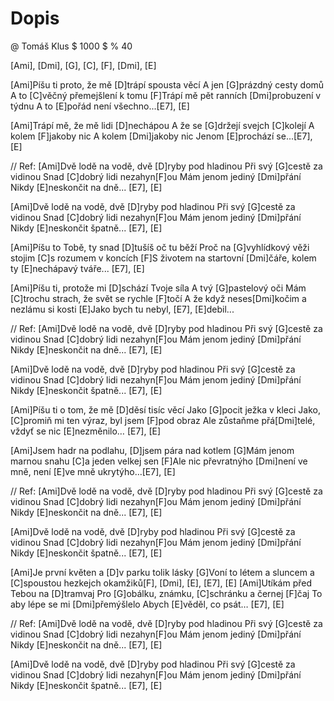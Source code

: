 # Dopis
@ Tomáš Klus
$ 1000 $
% 40

[Ami], [Dmi], [G], [C], [F], [Dmi], [E]

[Ami]Píšu ti proto, že mě [D]trápí spousta věcí
A jen [G]prázdný cesty domů
A to [C]věčný přemejšlení k tomu
[F]Trápí mě pět ranních [Dmi]probuzení v týdnu
A to [E]pořád není všechno...[E7], [E]

[Ami]Trápí mě, že mě lidi [D]nechápou
A že se [G]držejí svejch [C]kolejí
A kolem [F]jakoby nic
A kolem [Dmi]jakoby nic
Jenom [E]prochází se...[E7], [E]

// Ref:
[Ami]Dvě lodě na vodě, dvě [D]ryby pod hladinou
Při svý [G]cestě za vidinou
Snad [C]dobrý lidi nezahyn[F]ou
Mám jenom jediný [Dmi]přání
Nikdy [E]neskončit na dně... [E7], [E]

[Ami]Dvě lodě na vodě, dvě [D]ryby pod hladinou
Při svý [G]cestě za vidinou
Snad [C]dobrý lidi nezahyn[F]ou
Mám jenom jediný [Dmi]přání
Nikdy [E]neskončit špatně... [E7], [E]

[Ami]Píšu to Tobě, ty snad [D]tušíš oč tu běží
Proč na [G]vyhlídkový věži stojim [C]s rozumem v koncích
[F]S životem na startovní [Dmi]čáře, kolem ty [E]nechápavý tváře... [E7], [E]

[Ami]Píšu ti, protože mi [D]schází Tvoje síla
A tvý [G]pastelový oči
Mám [C]trochu strach, že svět se rychle [F]točí
A že když neses[Dmi]kočim a nezlámu si kosti
[E]Jako bych tu nebyl, [E7], [E]debil...

// Ref:
[Ami]Dvě lodě na vodě, dvě [D]ryby pod hladinou
Při svý [G]cestě za vidinou
Snad [C]dobrý lidi nezahyn[F]ou
Mám jenom jediný [Dmi]přání
Nikdy [E]neskončit na dně... [E7], [E]

[Ami]Dvě lodě na vodě, dvě [D]ryby pod hladinou
Při svý [G]cestě za vidinou
Snad [C]dobrý lidi nezahyn[F]ou
Mám jenom jediný [Dmi]přání
Nikdy [E]neskončit špatně... [E7], [E]

[Ami]Píšu ti o tom, že mě [D]děsí tisíc věcí
Jako [G]pocit ježka v kleci
Jako, [C]promiň mi ten výraz, byl jsem [F]pod obraz
Ale zůstaňme přá[Dmi]telé, vždyť se nic [E]nezměnilo… [E7], [E]

[Ami]Jsem hadr na podlahu, [D]jsem pára nad kotlem
[G]Mám jenom marnou snahu [C]a jeden velkej sen
[F]Ale nic převratnýho [Dmi]není ve mně, není [E]ve mně ukrytýho…[E7], [E]

// Ref:
[Ami]Dvě lodě na vodě, dvě [D]ryby pod hladinou
Při svý [G]cestě za vidinou
Snad [C]dobrý lidi nezahyn[F]ou
Mám jenom jediný [Dmi]přání
Nikdy [E]neskončit na dně... [E7], [E]

[Ami]Dvě lodě na vodě, dvě [D]ryby pod hladinou
Při svý [G]cestě za vidinou
Snad [C]dobrý lidi nezahyn[F]ou
Mám jenom jediný [Dmi]přání
Nikdy [E]neskončit špatně... [E7], [E]

[Ami]Je první květen a [D]v parku tolik lásky
[G]Voní to létem a sluncem a [C]spoustou hezkejch okamžiků[F], [Dmi], [E], [E7], [E]
[Ami]Utíkám před Tebou na [D]tramvaj
Pro [G]obálku, známku, [C]schránku a černej [F]čaj
To aby lépe se mi [Dmi]přemýšlelo
Abych [E]věděl, co psát… [E7], [E]

// Ref:
[Ami]Dvě lodě na vodě, dvě [D]ryby pod hladinou
Při svý [G]cestě za vidinou
Snad [C]dobrý lidi nezahyn[F]ou
Mám jenom jediný [Dmi]přání
Nikdy [E]neskončit na dně... [E7], [E]

[Ami]Dvě lodě na vodě, dvě [D]ryby pod hladinou
Při svý [G]cestě za vidinou
Snad [C]dobrý lidi nezahyn[F]ou
Mám jenom jediný [Dmi]přání
Nikdy [E]neskončit špatně... [E7], [E]